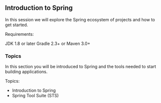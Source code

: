 ## Introduction to Spring

In this session we will explore the Spring ecosystem of projects and how to get started.

Requirements:

JDK 1.8 or later
Gradle 2.3+ or Maven 3.0+

### Topics

In this section you will be introduced to Spring and the tools needed to start building applications.

Topics:

* Introduction to Spring
* Spring Tool Suite (STS)
